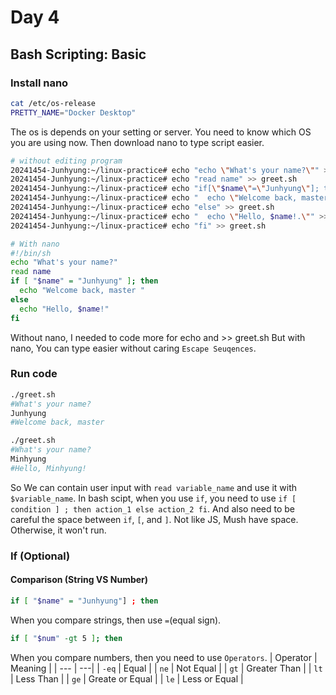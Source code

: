 # Day 4
## Bash Scripting: Basic
### Install nano
```bash
cat /etc/os-release
PRETTY_NAME="Docker Desktop"
```
The os is depends on your setting or server. You need to know which OS you are using now.
Then download nano to type script easier.
```bash
# without editing program
20241454-Junhyung:~/linux-practice# echo "echo \"What's your name?\"" >> greet.sh
20241454-Junhyung:~/linux-practice# echo "read name" >> greet.sh
20241454-Junhyung:~/linux-practice# echo "if[\"$name\"=\"Junhyung\"]; then" >> greet.sh
20241454-Junhyung:~/linux-practice# echo "  echo \"Welcome back, master $name\"" >> greet.sh
20241454-Junhyung:~/linux-practice# echo "else" >> greet.sh
20241454-Junhyung:~/linux-practice# echo "  echo \"Hello, $name!.\"" >> greet.sh
20241454-Junhyung:~/linux-practice# echo "fi" >> greet.sh

# With nano
#!/bin/sh
echo "What's your name?"
read name
if [ "$name" = "Junhyung" ]; then
  echo "Welcome back, master "
else
  echo "Hello, $name!"
fi
```
Without nano, I needed to code more for echo and >> greet.sh
But with nano, You can type easier without caring `Escape Seuqences`.

### Run code
```bash
./greet.sh
#What's your name?
Junhyung
#Welcome back, master

./greet.sh
#What's your name?
Minhyung
#Hello, Minhyung!
```
So We can contain user input with `read variable_name` and use it with `$variable_name`.
In bash scipt, when you use `if`, 
you need to use `if [ condition ] ; then action_1 else action_2 fi`.
And also need to be careful the space between `if`, `[`, and `]`. Not like JS, Mush have space.
Otherwise, it won't run.

### If (Optional)
#### Comparison (String VS Number)
```bash
if [ "$name" = "Junhyung"] ; then
```
When you compare strings, then use `=`(equal sign).

```bash
if [ "$num" -gt 5 ]; then 
```
When you compare numbers, then you need to use `Operators`.
| Operator | Meaning |
| --- | ---|
| `-eq` | Equal |
| `ne` | Not Equal |
| `gt` | Greater Than |
| `lt` | Less Than |
| `ge` | Greate or Equal |
| `le` | Less  or Equal |

